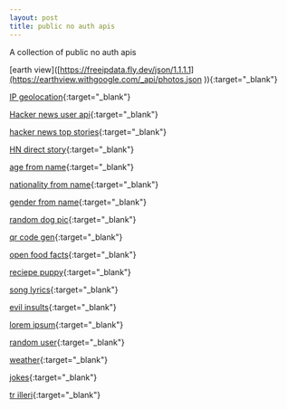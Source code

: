```yaml
---
layout: post
title: public no auth apis
---
```

A collection of public no auth apis

[earth view]([https://freeipdata.fly.dev/json/1.1.1.1](https://earthview.withgoogle.com/_api/photos.json
)){:target="_blank"}

[IP geolocation](https://freeipdata.fly.dev/json/1.1.1.1){:target="_blank"}

[Hacker news user api](https://hn.algolia.com/api/v1/users/umtksa){:target="_blank"}

[hacker news top stories](https://hacker-news.firebaseio.com/v0/topstories.json?print=pretty){:target="_blank"}

[HN direct story](https://hacker-news.firebaseio.com/v0/item/23080417.json?print=pretty){:target="_blank"}

[age from name](https://api.agify.io/?name=astro){:target="_blank"}

[nationality from name](https://api.nationalize.io/?name=ali){:target="_blank"}

[gender from name](https://api.genderize.io/?name=peter){:target="_blank"}

[random dog pic](https://dog.ceo/api/breeds/image/random){:target="_blank"}

[qr code gen](https://api.qrserver.com/v1/create-qr-code/?size=150x150&data=Example){:target="_blank"}

[open food facts](https://world.openfoodfacts.org/api/v0/product/737628064502.json){:target="_blank"}

[reciepe puppy](http://www.recipepuppy.com/api/?i=onions,garlic&q=omelet&p=3){:target="_blank"}

[song lyrics](https://api.lyrics.ovh/v1/justin%20bieber/yummy){:target="_blank"}

[evil insults](https://evilinsult.com/generate_insult.php?lang=en&type=json){:target="_blank"}

[lorem ipsum](https://loripsum.net/api/plaintext){:target="_blank"}

[random user](https://randomuser.me/api/){:target="_blank"}

[weather](http://www.7timer.info/bin/astro.php?lon=40&lat=29&ac=0&unit=metric&output=json&tzshift=0){:target="_blank"}

[jokes](https://sv443.net/jokeapi/v2/joke/Any){:target="_blank"}

[tr illeri](https://gist.githubusercontent.com/serong/9b25594a7b9d85d3c7f7/raw/9904724fdf669ad68c07ab79af84d3a881ff8859/iller.json){:target="_blank"}
